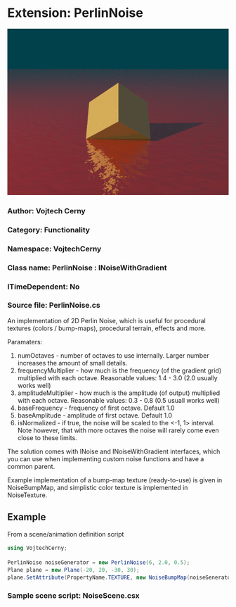 # Extension: PerlinNoise

![Example](./noise_640x480.png)

### Author: Vojtech Cerny

### Category: Functionality

### Namespace: VojtechCerny

### Class name: PerlinNoise : INoiseWithGradient

### ITimeDependent: No

### Source file: PerlinNoise.cs

An implementation of 2D Perlin Noise, which is useful for procedural textures (colors / bump-maps), procedural terrain, effects and more.

Paramaters:
1. numOctaves - number of octaves to use internally. Larger number increases the amount of small details.
2. frequencyMultiplier - how much is the frequency (of the gradient grid) multiplied with each octave.
   Reasonable values: 1.4 - 3.0 (2.0 usually works well)
3. amplitudeMultiplier - how much is the amplitude (of output) multiplied with each octave.
   Reasonable values: 0.3 - 0.8 (0.5 usuall works well)
4. baseFrequency - frequency of first octave. Default 1.0
5. baseAmplitude - amplitude of first octave. Default 1.0
6. isNormalized - if true, the noise will be scaled to the <-1, 1> interval. Note however, that with more octaves the noise will rarely
   come even close to these limits.

The solution comes with INoise and INoiseWithGradient interfaces, which you can use when implementing custom noise functions and have a common parent.

Example implementation of a bump-map texture (ready-to-use) is given in NoiseBumpMap, and simplistic color texture is implemented in NoiseTexture.

## Example

From a scene/animation definition script
```csharp
using VojtechCerny;

PerlinNoise noiseGenerator = new PerlinNoise(6, 2.0, 0.5);
Plane plane = new Plane(-20, 20, -30, 30);
plane.SetAttribute(PropertyName.TEXTURE, new NoiseBumpMap(noiseGenerator, 0.05));
```

### Sample scene script: NoiseScene.csx
